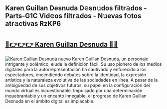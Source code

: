## Karen Guillan Desnuda D𝚎sn𝚞dos filtr𝚊dos - Parts-G1C Vid𝚎os filtr𝚊dos - N𝚞evas f𝚘tos atr𝚊ctivas RzKP6

# <h2><a href="http://mb3gib0.tromn.icu/?c=Karen+Guillan+Desnuda">🔗👉👉👉 Karen Guillan Desnuda 🔗🔗</a></h2>

[![Karen Guillan Desnuda nuevo](https://i.imgur.com/pEAQMta.gif)](http://mb3gib0.tromn.icu/?c=Karen+Guillan+Desnuda)
Karen Guillan Desnuda, un personaje intrigante y polémico, elude la definición fácil. Su uso pionero de los medios digitales para la autorrepresentación ha cautivado y enfurecido a los espectadores, encendiendo debates sobre la identidad, la expresión artística y la naturaleza evolutiva de las sociedades en línea. A pesar de la ambigüedad de sus objetivos futuros, su papel en la configuración del mundo virtual es incuestionable. Impulsado por una determinación inquebrantable y un encanto innegable, el progreso de Karen Guillan Desnuda en el ámbito digital es implacable.
